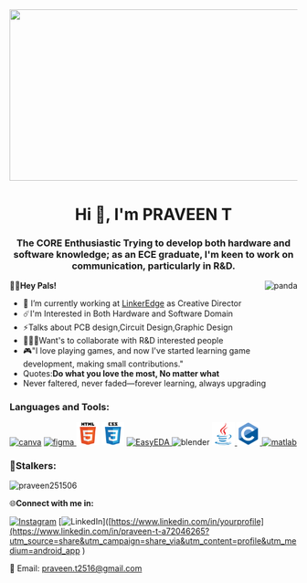 <img src="https://media0.giphy.com/media/v1.Y2lkPTc5MGI3NjExOXJydXZtMW9mZ2FwMnd1bmkyNDRsN3FvaGU5NGx5aHNrdGN6YnB6YiZlcD12MV9pbnRlcm5hbF9naWZfYnlfaWQmY3Q9Zw/5zqezgDTZjHBRVAMHA/giphy.gif" width="1000" height="300" />



<h1 align="center">Hi 👋, I'm PRAVEEN T</h1>

<h3 align="center">The CORE Enthusiastic Trying to develop both hardware and software  knowledge; as an ECE graduate, I'm keen to work on communication, particularly in R&D.</h3>
<img align="right" alt="panda"src="https://media4.giphy.com/media/v1.Y2lkPTc5MGI3NjExY2owOXlvdGFsb3E3bm9jbmdlYTF1aTNseWh4ZjAwZGh2N2psMHo4NSZlcD12MV9pbnRlcm5hbF9naWZfYnlfaWQmY3Q9Zw/EatwJZRUIv41G/giphy.gif"></img>


🤜🤛**Hey Pals!**
- 🔭 I’m currently working at [LinkerEdge](www.linkeredge.in) as Creative Director
- ☄️I'm Interested in Both Hardware and Software Domain
- ⚡Talks about PCB design,Circuit Design,Graphic Design
- 🕵🏼‍♂️Want's to collaborate with R&D interested people
- 🎮"I love playing games, and now I've started learning game development, making small contributions."
- Quotes:**Do what you love the most, No matter what** 
- Never faltered, never faded—forever learning, always upgrading


<h3 align="left">Languages and Tools:</h3>
<p align="left"> <a href="https://www.canva.com/" target="_blank" rel="noreferrer"> <img src="https://logohistory.net/wp-content/uploads/2023/07/Canva-Emblem.png" alt="canva" width="60" height="40"/></a> <a href="https://www.figma.com/"><img src="https://www.vectorlogo.zone/logos/figma/figma-icon.svg" alt="figma" width="40" height="40"/>  </a><a href="https://www.w3.org/html/" target="_blank" rel="noreferrer">  <a href="https://www.w3schools.com/css/" target="_blank" rel="noreferrer"> </a><img src="https://raw.githubusercontent.com/devicons/devicon/master/icons/html5/html5-original-wordmark.svg" alt="html5" width="40" height="40"/> </a><img src="https://raw.githubusercontent.com/devicons/devicon/master/icons/css3/css3-original-wordmark.svg" alt="css3" width="40" height="40"/>  <a href="https://easyeda.com/" target="_blank" rel="noreferrer"> <img src="https://easyeda.com/images/easyeda-thumbnail.png?id=d5ed1fe5930602975df1" alt="EasyEDA" width="40" height="40"/> </a> <a href="https://www.blender.org/" target="_blank" rel="noreferrer"></a> <img src="https://download.blender.org/branding/community/blender_community_badge_white.svg" alt="blender" width="40" height="40"/> </a>  <a href="https://www.java.com" target="_blank" rel="noreferrer"> <img src="https://raw.githubusercontent.com/devicons/devicon/master/icons/java/java-original.svg" alt="java" width="40" height="40"/> </a><a href="https://www.cprogramming.com/" target="_blank" rel="noreferrer"> <img src="https://raw.githubusercontent.com/devicons/devicon/master/icons/c/c-original.svg" alt="c" width="40" height="40"/>  <a href="https://www.mathworks.com/" target="_blank" rel="noreferrer"> <img src="https://upload.wikimedia.org/wikipedia/commons/2/21/Matlab_Logo.png" alt="matlab" width="40" height="40"/> </a> </p>
<h3 align="left">🤨Stalkers:</h3> 
<p align="left">
</p>
<p align="left"> <img src="https://komarev.com/ghpvc/?username=praveen251506&label=Profile%20views&color=0e75b6&style=flat" alt="praveen251506" /> </p>
  
🌐**Connect with me in:**
  
 [![Instagram](https://img.shields.io/badge/Instagram-%23E4405F.svg?&style=for-the-badge&logo=instagram&logoColor=white)](https://www.instagram.com/dopamine_level_overloaded_?igsh=MWttMjZzb2wwMmdlMA== )
[![LinkedIn](https://img.shields.io/badge/LinkedIn-%230077B5.svg?&style=for-the-badge&logo=linkedin&logoColor=white)]([https://www.linkedin.com/in/yourprofile](https://www.linkedin.com/in/praveen-t-a72046265?utm_source=share&utm_campaign=share_via&utm_content=profile&utm_medium=android_app )

📧 Email: [praveen.t2516@gmail.com](mailto:praveen.t2516@gmail.com)

